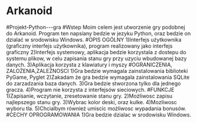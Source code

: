 # Arkanoid
#Projekt-Python---gra
#Wstep
  Moim celem jest utworzenie gry podobnej do Arkanoid. Program ten napsiany bedzie w jezyku Python, oraz bedzie on dzialać w srodowisku Windows.
  #OPIS OGÓLNY
  1)Interfejs użytkownika (graficzny interfejs użytkownika), program realizowany jako interfejs graficzny
  2)Interfejs systemowy, aplikacja bedzie korzystala z dostepu do systemu plikow, w celu zapisania stanu gry przy uzyciu wbudowanej bazy danych.
  3)Aplikacja korzysta z klawiatury i myszy
  #OGRANICZENIA, ZALOŻENIA,ZALEŻNOSCI
  1)Gra bedzie wymagala zainstalowania biblioteki PyGame, Pyglet
  2)Zakadam że gra bedzie wymagala zainstalowania SQLite do zarzadzania baza danych.
  3)Gra bedzie stworzona tylko dla jednego gracza.
  4)Program nie korzysta z interfejsów sieciowych.
  #FUNKCJE
  1)Zapisanie, wczytanie, zresetowanie stanu gry.
  2)Możliwosc zapisu najlepszego stanu gry. 
  3)Wybrac kolor deski, oraz kulke.
  4)Mozliwosc wyboru tla.
  5)Chcialbym również umiscic możliwosc wypadania bonusów.
  #CECHY OPROGRAMOWANIA
  1)Gra bedzie dzialac w srodowisku Windows.

  
